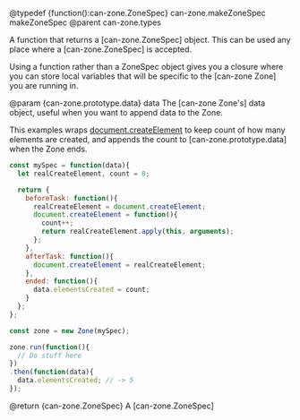 @typedef {function():can-zone.ZoneSpec} can-zone.makeZoneSpec makeZoneSpec
@parent can-zone.types

A function that returns a [can-zone.ZoneSpec] object. This can be used any place where a [can-zone.ZoneSpec] is accepted.

Using a function rather than a ZoneSpec object gives you a closure where you can store local variables that will be specific to the [can-zone Zone] you are running in.

@param {can-zone.prototype.data} data The [can-zone Zone's] data object, useful when you want to append data to the Zone.

This examples wraps [document.createElement](https://developer.mozilla.org/en-US/docs/Web/API/Document/createElement) to keep count of how many elements are created, and appends the count to [can-zone.prototype.data] when the Zone ends.

```javascript
const mySpec = function(data){
  let realCreateElement, count = 0;

  return {
    beforeTask: function(){
      realCreateElement = document.createElement;
      document.createElement = function(){
        count++;
        return realCreateElement.apply(this, arguments);
      };
    },
    afterTask: function(){
      document.createElement = realCreateElement;
    },
    ended: function(){
      data.elementsCreated = count;
    }
  };
};

const zone = new Zone(mySpec);

zone.run(function(){
  // Do stuff here
})
.then(function(data){
  data.elementsCreated; // -> 5
});
```

@return {can-zone.ZoneSpec} A [can-zone.ZoneSpec]
